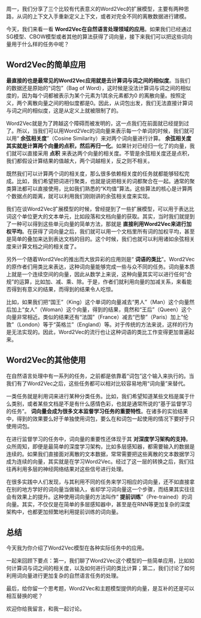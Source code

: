 周一，我们分享了三个比较有代表意义的Word2Vec的扩展模型，主要有两种思路，从词的上下文入手重新定义上下文，或者对完全不同的离散数据进行建模。

今天，我们来看一看 **Word2Vec在自然语言处理领域的应用**。如果我们已经通过SG模型、CBOW模型或者其他的算法获得了词向量，接下来我们可以把这些词向量用于什么样的任务中呢？

## Word2Vec的简单应用

**最直接的也是最常见的Word2Vec应用就是去计算词与词之间的相似度**。当我们的数据还是原始的“词包”（Bag of Word），这时候是没法计算词与词之间的相似度的，因为每个词都被表示为某个元素为1其余元素都为0 的离散向量。按照定义，两个离散向量之间的相似度都是0。因此，从词包出发，我们无法直接计算词与词之间的相似度，这是从定义上就被限制了的。

Word2Vec就是为了跨越这个障碍而被发明的，这一点我们在前面就已经提到过了。所以，当我们可以用Word2Vec的词向量来表示每一个单词的时候，我们就可以用“ **余弦相关度**”（Cosine Similarity）来对两个词向量进行计算。 **余弦相关度其实就是计算两个向量的点积，然后再归一化**。如果针对已经归一化了的向量，我们就可以直接采用 **点积** 来表达两个向量的相关度。不管是余弦相关度还是点积，我们都假设计算结果的值越大，两个词越相关，反之则不相关。

既然我们可以计算两个词的相关度，那么很多依赖相关度的任务就都能够轻松完成。比如，我们希望把词进行聚类，也就是说把相关的词都聚合在一起。通常的聚类算法都可以直接使用，比如我们熟悉的“K均值”算法。这些算法的核心是计算两个数据点的距离，就可以利用我们刚刚讲的余弦相关度来实现。

我们在谈Word2Vec扩展模型的时候，曾经提到了一些扩展模型，可以用于表达比词这个单位更大的文本单元，比如段落和文档向量的获取。其实，当时我们就提到了一种可以得到这些单元向量的简单方法，那就是 **直接利用Word2Vec来进行加权平均**。在获得了词向量之后，我们就可以用一个文档里所有词的加权平均，甚至是简单的叠加来达到表达文档的目的。这个时候，我们也就可以利用诸如余弦相关度来计算文档之间的相关度了。

另外一个随着Word2Vec的推出而大放异彩的应用则是“ **词语的类比**”。Word2Vec的原作者们用类比来表达，这种词向量能够完成一些与众不同的任务。词向量本质上就是一个连续空间的向量，因此从数学上来说，这种向量其实可以进行任何“合规”的运算，比如加、减、乘、除。于是，作者们就利用向量的加减关系，来看能否得到有意义的结果，而得到的结果令人吃惊。

比如，如果我们把“国王”（King）这个单词的向量减去“男人”（Man）这个向量然后加上“女人”（Woman）这个向量，得到的结果，竟然和“王后”（Queen）这个向量非常相近。类似的结果还有“法国”（France）减去“巴黎”（Paris）加上“伦敦”（London）等于“英格兰”（England）等。对于传统的方法来说，这样的行为是无法实现的。因此，Word2Vec的流行也让这种词语的类比工作变得更加普遍起来。

## Word2Vec的其他使用

在自然语言处理中有一系列的任务，之前都是依靠着“词包”这个输入来执行的。当我们有了Word2Vec之后，这些任务都可以相对比较容易地用“词向量”来替代。

一类任务就是利用词来进行某种分类任务。比如，我们希望知道某些文档是属于什么类别，或者某些文档是不是有什么感情色彩，也就是通常所说的“基于监督学习的任务”。 **词向量会成为很多文本监督学习任务的重要特性**。在诸多的实验结果中，得到的效果要么好于单独使用词包，要么在和词包一起使用的情况下要好于只使用词包。

在进行监督学习的任务中，词向量的重要性还体现于其 **对深度学习架构的支持**。众所周知，即便是最简单的深度学习架构，比如多层感知器，都需要输入的数据是连续的。如果我们直接面对离散的文本数据，常常需要把这些离散的文本数据学习成为连续的向量，其实就是在学习Word2Vec。经过了这一层的转换之后，我们往往再利用多层的神经网络结果对这些信号进行处理。

在很多实践中人们发现，与其利用不同的任务来学习相应的词向量，还不如直接拿在别的地方学好的词向量当做输入，省却学习词向量这一个步骤，而结果其实往往会有效果上的提升。这种使用词向量的方法叫作“ **提前训练**”（Pre-trained）的词向量。其实，不仅仅是在简单的多层感知器中，甚至是在RNN等更加复杂的深度架构中，也都更加频繁地利用提前训练的词向量。

## 总结

今天我为你介绍了Word2Vec模型在各种实际任务中的应用。

一起来回顾下要点：第一，我们聊了Word2Vec这个模型的一些简单应用，比如如何计算词与词之间的相关度，以及如何进行词的类比计算；第二，我们讨论了如何利用词向量进行更加复杂的自然语言任务的处理。

最后，给你留一个思考题，Word2Vec和主题模型提供的向量，是互补的还是可以相互替换的呢？

欢迎你给我留言，和我一起讨论。